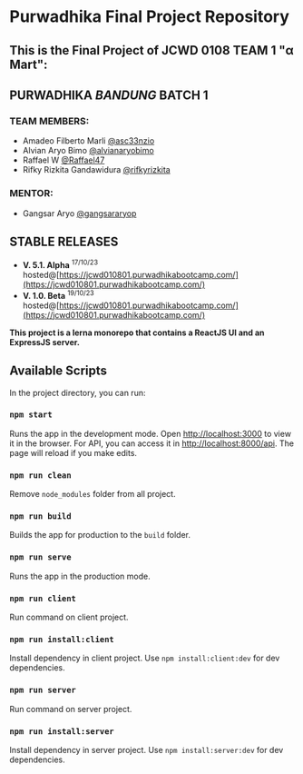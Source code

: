 # Purwadhika Final Project Repository

## This is the Final Project of JCWD 0108 TEAM 1 "α Mart":
## **PURWADHIKA _BANDUNG_ BATCH 1**

### TEAM MEMBERS:
* Amadeo Filberto Marli [@asc33nzio](https://github.com/asc33nzio)
* Alvian Aryo Bimo [@alvianaryobimo](https://github.com/alvianaryobimo)
* Raffael W [@Raffael47](https://github.com/Raffael47)
* Rifky Rizkita Gandawidura [@rifkyrizkita](https://github.com/rifkyrizkita)

### MENTOR:
* Gangsar Aryo [@gangsararyop](https://github.com/gangsararyop)


## STABLE RELEASES
* **V. 5.1. Alpha** <sup>17/10/23</sup> hosted@[https://jcwd010801.purwadhikabootcamp.com/](https://jcwd010801.purwadhikabootcamp.com/)
* **V. 1.0. Beta** <sup>19/10/23</sup> hosted@[https://jcwd010801.purwadhikabootcamp.com/](https://jcwd010801.purwadhikabootcamp.com/)


**This project is a lerna monorepo that contains a ReactJS UI and an ExpressJS server.**

## Available Scripts
In the project directory, you can run:
### `npm start`
Runs the app in the development mode.
Open [http://localhost:3000](http://localhost:3000) to view it in the browser.
For API, you can access it in [http://localhost:8000/api](http://localhost:8000/api).
The page will reload if you make edits.
### `npm run clean`
Remove `node_modules` folder from all project.
### `npm run build`
Builds the app for production to the `build` folder.
### `npm run serve`
Runs the app in the production mode.
### `npm run client`
Run command on client project.
### `npm run install:client`
Install dependency in client project. Use `npm install:client:dev` for dev dependencies.
### `npm run server`
Run command on server project.
### `npm run install:server`
Install dependency in server project. Use `npm install:server:dev` for dev dependencies.
